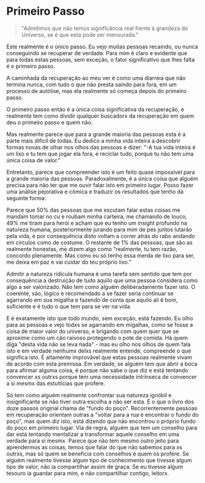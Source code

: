 Primeiro Passo
=

> "Admitimos que não temos significância real frente à grandeza do Universo, se é que esta pode ser mensurada."

Este realmente é o único passo. Eu vejo muitas pessoas recaindo, ou nunca conseguindo se recuperar de verdade. Para mim é claro e evidente que para todas estas pessoas, sem exceção, o fator significativo que lhes falta é o primeiro passo.

A caminhada da recuperação ao meu ver é como uma diarreia que não termina nunca, com tudo o que não presta saindo para fora, em um processo de autólise, mas ela realmente só começa depois do primeiro passo.

O primeiro passo então é a única coisa significativa da recuperação, e realmente tem como dividir qualquer buscadorx da recuperação em quem deu o primeiro passo e quem não.

Mas realmente parece que para a grande maioria das pessoas esta é a parte mais difícil de todas. Eu dedico a minha vida inteira a descobrir formas novas de olhar nos olhos das pessoas e dizer: "-A tua vida inteira é um lixo e tu tem que jogar ela fora, e reciclar tudo, porque tu não tem uma única coisa de valor."

Entretanto, parece que compreender isto é um feito quase impossível para a grande maioria das pessoas. Paradoxalmente, é a única coisa que alguém precisa para não ter que me ouvir falar isto em primeiro lugar. Posso fazer uma análise pejorativa e cômica e traduzir os resultados que tenho da seguinte forma:

Parece que 50% das pessoas que me escutam falar estas coisas me mandam tomar no cu e roubam minha carteira, me chamando de louco, 49% me tiram para herói e acham que eu tenho um insight profundo na natureza humana, posteriormente jurando para mim de pés juntos lutarão pela vida, e por consequência disto voltam a correr atrás do rabo andando em círculos como de costume. O restante de 1% das pessoas, que são as realmente honestas, me dizem algo como "realmente, tu tem razão, concordo plenamente. Mas como eu só tenho essa merda de lixo para ser, me deixa em paz e vai cuidar do teu próprio lixo."

Admitir a natureza ridícula humana é uma tarefa sem sentido que tem por consequência a destruição de tudo aquilo que uma pessoa considera como algo a ser valorizado. Não tem como alguém deliberadamente fazer isto. O coerente, são, lógico e recomendado a se fazer seria continuar se agarrando em sua migalha e fazendo de conta que aquilo ali é bom, suficiente e é tudo o que tem para se ver na vida.

E é exatamente isto que todo mundo, sem exceção, está fazendo. Eu olho para as pessoas e vejo todxs se agarrando em migalhas, como se fosse a coisa de maior valor do universo, e brigando com quem quer que se aproxime como um cão raivoso protegendo o pote de comida. Há quem diga "desta vida não se leva nada" - mas eu olho nos olhos de quem fala isto e em verdade nenhumx delxs realmente entende, compreende o que significa isto. É altamente improvável que estas pessoas realmente vivam de acordo com esta premissa. Em verdade, se alguém tem que abrir a boca para afirmar alguma coisa, é porque não sabe o que diz e está tentando convencer xs outrxs porque tem uma necessidade intrínseca de convencer a si mesmx das estultícias que profere.

Só tem como alguém realmente confrontar sua natureza ignóbil e insignificante se não tiver outra escolha a não ser esta. É o que o livro dos doze passos original chama de "fundo do poço". Recorrentemente pessoas em recuperação orientam outras a "voltar para a rua e encontrar o fundo do poço", mas quem diz isto, está dizendo que não encontrou o próprio fundo do poço em primeiro lugar. Via de regra, alguém que tem um conselho para dar está tentando mentalizar a transformar aquele conselho em uma verdade para si mesmx. Parece que não tem mesmo outro jeito para aprendermos as coisas, temos que falar do que não sabemos para xs outrxs, mas só quem se beneficia com conselhos é quem os profere. Se alguém realmente tivesse algum tipo de conhecimento que tivesse algum tipo de valor, não ia compartilhar assim de graça. Se eu tivesse algum tesouro ia guardar para mim, e não compartilhar contigo, leitorx.
